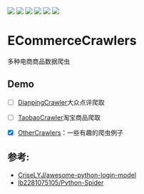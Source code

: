 [![](https://img.shields.io/badge/language-Python35-green.svg)]()         [![](https://img.shields.io/badge/Branch-master-green.svg?longCache=true)]()           [![](https://img.shields.io/github/followers/DropsDevopsOrg.svg?label=Follow)]()        [![](https://img.shields.io/github/forks/DropsDevopsOrg/ECommerceCrawlers.svg?label=Fork&style=social)]()       [![](https://img.shields.io/github/stars/DropsDevopsOrg/ECommerceCrawlers.svg?style=social)]()             [![](https://img.shields.io/github/watchers/DropsDevopsOrg/ECommerceCrawlers.svg?label=Watch&style=social)]()





# ECommerceCrawlers
多种电商商品数据爬虫

## Demo
- [ ] [DianpingCrawler](https://github.com/DropsDevopsOrg/ECommerceCrawlers/tree/master/DianpingCrawler)大众点评爬取
- [ ] [TaobaoCrawler](https://github.com/DropsDevopsOrg/ECommerceCrawlers/tree/master/TaobaoCrawler)淘宝商品爬取
- [x] [OtherCrawlers](https://github.com/DropsDevopsOrg/ECommerceCrawlers/tree/master/OthertCrawler)：一些有趣的爬虫例子


## 参考:

- [CriseLYJ/awesome-python-login-model](https://github.com/CriseLYJ/awesome-python-login-model)
- [lb2281075105/Python-Spider](https://github.com/lb2281075105/Python-Spider)
